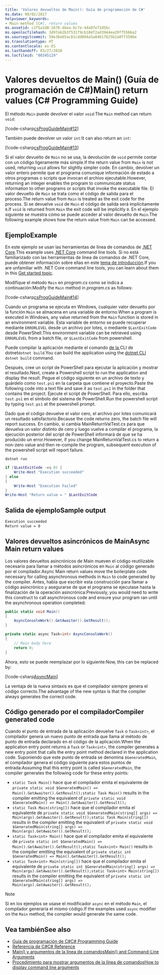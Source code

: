 ```yaml
---
title: 'Valores devueltos de Main(): Guía de programación de C#'
ms.date: 08/02/2017
helpviewer_keywords:
- Main method [C#], return values
ms.assetid: c2f5a1d8-1676-4bea-bc7e-44a97e72d5bc
ms.openlocfilehash: 3d97ab2b3f53179cb184f2ad3944ea29ff5566a2
ms.sourcegitcommit: 59e36e65ac81cdd094a5a84617625b2a0ff3506e
ms.translationtype: HT
ms.contentlocale: es-ES
ms.lasthandoff: 03/27/2020
ms.locfileid: "80345129"
---
```

# <a name="main-return-values-c-programming-guide"></a><span data-ttu-id="b69e5-102">Valores devueltos de Main() (Guía de programación de C#)</span><span class="sxs-lookup"><span data-stu-id="b69e5-102">Main() return values (C# Programming Guide)</span></span>

<span data-ttu-id="b69e5-103">El método `Main` puede devolver el valor `void`:</span><span class="sxs-lookup"><span data-stu-id="b69e5-103">The `Main` method can return `void`:</span></span>

 [!code-csharp[csProgGuideMain#12](~/samples/snippets/csharp/VS_Snippets_VBCSharp/csProgGuideMain/CS/Class3.cs#12)]

<span data-ttu-id="b69e5-104">También puede devolver un valor `int`:</span><span class="sxs-lookup"><span data-stu-id="b69e5-104">It can also return an `int`:</span></span>

 [!code-csharp[csProgGuideMain#13](~/samples/snippets/csharp/VS_Snippets_VBCSharp/csProgGuideMain/CS/Class3.cs#13)]

<span data-ttu-id="b69e5-105">Si el valor devuelto de `Main` no se usa, la devolución de `void` permite contar con un código ligeramente más simple.</span><span class="sxs-lookup"><span data-stu-id="b69e5-105">If the return value from `Main` is not used, returning `void` allows for slightly simpler code.</span></span> <span data-ttu-id="b69e5-106">En cambio, devolver un valor entero permite que el programa comunique información de estado a otros programas o scripts que invocan el archivo ejecutable.</span><span class="sxs-lookup"><span data-stu-id="b69e5-106">However, returning an integer enables the program to communicate status information to other programs or scripts that invoke the executable file.</span></span> <span data-ttu-id="b69e5-107">El valor devuelto de `Main` se trata como el código de salida para el proceso.</span><span class="sxs-lookup"><span data-stu-id="b69e5-107">The return value from `Main` is treated as the exit code for the process.</span></span> <span data-ttu-id="b69e5-108">Si se devuelve `void` de `Main` el código de salida será implícitamente `0`.</span><span class="sxs-lookup"><span data-stu-id="b69e5-108">If `void` is returned from `Main` the exit code will be implicitly `0`.</span></span> <span data-ttu-id="b69e5-109">En el ejemplo siguiente se muestra cómo se puede acceder al valor devuelto de `Main`.</span><span class="sxs-lookup"><span data-stu-id="b69e5-109">The following example shows how the return value from `Main` can be accessed.</span></span>

## <a name="example"></a><span data-ttu-id="b69e5-110">Ejemplo</span><span class="sxs-lookup"><span data-stu-id="b69e5-110">Example</span></span>

<span data-ttu-id="b69e5-111">En este ejemplo se usan las herramientas de línea de comandos de [.NET Core](../../../core/index.yml).</span><span class="sxs-lookup"><span data-stu-id="b69e5-111">This example uses [.NET Core](../../../core/index.yml) command line tools.</span></span> <span data-ttu-id="b69e5-112">Si no está familiarizado con las herramientas de línea de comandos de .NET Core, puede obtener información sobre ellas en este [tema de introducción](../../../core/tutorials/cli-create-console-app.md).</span><span class="sxs-lookup"><span data-stu-id="b69e5-112">If you are unfamiliar with .NET Core command line tools, you can learn about them in this [Get started topic](../../../core/tutorials/cli-create-console-app.md).</span></span>

<span data-ttu-id="b69e5-113">Modifique el método `Main` en *program.cs* como se indica a continuación:</span><span class="sxs-lookup"><span data-stu-id="b69e5-113">Modify the `Main` method in *program.cs* as follows:</span></span>

 [!code-csharp[csProgGuideMain#14](~/samples/snippets/csharp/VS_Snippets_VBCSharp/csProgGuideMain/CS/Class3.cs#14)]

<span data-ttu-id="b69e5-114">Cuando un programa se ejecuta en Windows, cualquier valor devuelto por la función `Main` se almacena en una variable de entorno.</span><span class="sxs-lookup"><span data-stu-id="b69e5-114">When a program is executed in Windows, any value returned from the `Main` function is stored in an environment variable.</span></span> <span data-ttu-id="b69e5-115">Esta variable de entorno se puede recuperar mediante `ERRORLEVEL` desde un archivo por lotes, o mediante `$LastExitCode` desde PowerShell.</span><span class="sxs-lookup"><span data-stu-id="b69e5-115">This environment variable can be retrieved using `ERRORLEVEL` from a batch file, or `$LastExitCode` from powershell.</span></span>

<span data-ttu-id="b69e5-116">Puede compilar la aplicación mediante el comando [ de la ](../../../core/tools/dotnet.md)CLI de dotnet`dotnet build`.</span><span class="sxs-lookup"><span data-stu-id="b69e5-116">You can build the application using the [dotnet CLI](../../../core/tools/dotnet.md) `dotnet build` command.</span></span>

<span data-ttu-id="b69e5-117">Después, cree un script de PowerShell para ejecutar la aplicación y mostrar el resultado.</span><span class="sxs-lookup"><span data-stu-id="b69e5-117">Next, create a Powershell script to run the application and display the result.</span></span> <span data-ttu-id="b69e5-118">Pegue el código siguiente en un archivo de texto y guárdelo como `test.ps1` en la carpeta que contiene el proyecto.</span><span class="sxs-lookup"><span data-stu-id="b69e5-118">Paste the following code into a text file and save it as `test.ps1` in the folder that contains the project.</span></span> <span data-ttu-id="b69e5-119">Ejecute el script de PowerShell. Para ello, escriba `test.ps1` en el símbolo del sistema de PowerShell.</span><span class="sxs-lookup"><span data-stu-id="b69e5-119">Run the powershell script by typing `test.ps1` at the powershell prompt.</span></span>

<span data-ttu-id="b69e5-120">Dado que el código devuelve el valor cero, el archivo por lotes comunicará un resultado satisfactorio.</span><span class="sxs-lookup"><span data-stu-id="b69e5-120">Because the code returns zero, the batch file will report success.</span></span> <span data-ttu-id="b69e5-121">En cambio, si cambia MainReturnValTest.cs para que devuelva un valor distinto de cero y luego vuelve a compilar el programa, la ejecución posterior del script de PowerShell informará de que se ha producido un error.</span><span class="sxs-lookup"><span data-stu-id="b69e5-121">However, if you change MainReturnValTest.cs to return a non-zero value and then re-compile the program, subsequent execution of the powershell script will report failure.</span></span>

```dotnetcli
dotnet run
```

```powershell
if ($LastExitCode -eq 0) {
    Write-Host "Execution succeeded"
} else
{
    Write-Host "Execution Failed"
}
Write-Host "Return value = " $LastExitCode
```

## <a name="sample-output"></a><span data-ttu-id="b69e5-122">Salida de ejemplo</span><span class="sxs-lookup"><span data-stu-id="b69e5-122">Sample output</span></span>

```txt
Execution succeeded
Return value = 0
```

## <a name="async-main-return-values"></a><span data-ttu-id="b69e5-123">Valores devueltos asincrónicos de Main</span><span class="sxs-lookup"><span data-stu-id="b69e5-123">Async Main return values</span></span>

<span data-ttu-id="b69e5-124">Los valores devueltos asincrónicos de Main mueven el código reutilizable necesario para llamar a métodos asincrónicos en `Main` al código generado por el compilador.</span><span class="sxs-lookup"><span data-stu-id="b69e5-124">Async Main return values move the boilerplate code necessary for calling asynchronous methods in `Main` to code generated by the compiler.</span></span> <span data-ttu-id="b69e5-125">Antes, había que escribir esta construcción para llamar a código asincrónico y asegurarse de que el programa se ejecutase hasta la finalización de la operación asincrónica:</span><span class="sxs-lookup"><span data-stu-id="b69e5-125">Previously, you would need to write this construct to call asynchronous code and ensure your program ran until the asynchronous operation completed:</span></span>

```csharp
public static void Main()
{
    AsyncConsoleWork().GetAwaiter().GetResult();
}

private static async Task<int> AsyncConsoleWork()
{
    // Main body here
    return 0;
}
```

<span data-ttu-id="b69e5-126">Ahora, esto se puede reemplazar por lo siguiente:</span><span class="sxs-lookup"><span data-stu-id="b69e5-126">Now, this can be replaced by:</span></span>

[!code-csharp[AsyncMain](../../../../samples/snippets/csharp/main-arguments/program.cs#AsyncMain)]

<span data-ttu-id="b69e5-127">La ventaja de la nueva sintaxis es que el compilador siempre genera el código correcto.</span><span class="sxs-lookup"><span data-stu-id="b69e5-127">The advantage of the new syntax is that the compiler always generates the correct code.</span></span>

## <a name="compiler-generated-code"></a><span data-ttu-id="b69e5-128">Código generado por el compilador</span><span class="sxs-lookup"><span data-stu-id="b69e5-128">Compiler generated code</span></span>

<span data-ttu-id="b69e5-129">Cuando el punto de entrada de la aplicación devuelve `Task` o `Task<int>`, el compilador genera un nuevo punto de entrada que llama al método de punto de entrada declarado en el código de la aplicación.</span><span class="sxs-lookup"><span data-stu-id="b69e5-129">When the application entry point returns a `Task` or `Task<int>`, the compiler generates a new entry point that calls the entry point method declared in the application code.</span></span> <span data-ttu-id="b69e5-130">Suponiendo que este punto de entrada se denomina `$GeneratedMain`, el compilador genera el código siguiente para estos puntos de entrada:</span><span class="sxs-lookup"><span data-stu-id="b69e5-130">Assuming that this entry point is called `$GeneratedMain`, the compiler generates the following code for these entry points:</span></span>

- <span data-ttu-id="b69e5-131">`static Task Main()` hace que el compilador emita el equivalente de `private static void $GeneratedMain() => Main().GetAwaiter().GetResult();`</span><span class="sxs-lookup"><span data-stu-id="b69e5-131">`static Task Main()` results in the compiler emitting the equivalent of `private static void $GeneratedMain() => Main().GetAwaiter().GetResult();`</span></span>
- <span data-ttu-id="b69e5-132">`static Task Main(string[])` hace que el compilador emita el equivalente de `private static void $GeneratedMain(string[] args) => Main(args).GetAwaiter().GetResult();`</span><span class="sxs-lookup"><span data-stu-id="b69e5-132">`static Task Main(string[])` results in the compiler emitting the equivalent of `private static void $GeneratedMain(string[] args) => Main(args).GetAwaiter().GetResult();`</span></span>
- <span data-ttu-id="b69e5-133">`static Task<int> Main()` hace que el compilador emita el equivalente de `private static int $GeneratedMain() => Main().GetAwaiter().GetResult();`</span><span class="sxs-lookup"><span data-stu-id="b69e5-133">`static Task<int> Main()` results in the compiler emitting the equivalent of `private static int $GeneratedMain() => Main().GetAwaiter().GetResult();`</span></span>
- <span data-ttu-id="b69e5-134">`static Task<int> Main(string[])` hace que el compilador emita el equivalente de `private static int $GeneratedMain(string[] args) => Main(args).GetAwaiter().GetResult();`</span><span class="sxs-lookup"><span data-stu-id="b69e5-134">`static Task<int> Main(string[])` results in the compiler emitting the equivalent of `private static int $GeneratedMain(string[] args) => Main(args).GetAwaiter().GetResult();`</span></span>

> [!NOTE]
><span data-ttu-id="b69e5-135">Si en los ejemplos se usase el modificador `async` en el método `Main`, el compilador generaría el mismo código.</span><span class="sxs-lookup"><span data-stu-id="b69e5-135">If the examples used `async` modifier on the `Main` method, the compiler would generate the same code.</span></span>

## <a name="see-also"></a><span data-ttu-id="b69e5-136">Vea también</span><span class="sxs-lookup"><span data-stu-id="b69e5-136">See also</span></span>

- [<span data-ttu-id="b69e5-137">Guía de programación de C#</span><span class="sxs-lookup"><span data-stu-id="b69e5-137">C# Programming Guide</span></span>](../index.md)
- [<span data-ttu-id="b69e5-138">Referencia de C#</span><span class="sxs-lookup"><span data-stu-id="b69e5-138">C# Reference</span></span>](../index.md)
- [<span data-ttu-id="b69e5-139">Main() y argumentos de la línea de comandos</span><span class="sxs-lookup"><span data-stu-id="b69e5-139">Main() and Command-Line Arguments</span></span>](index.md)
- [<span data-ttu-id="b69e5-140">Procedimiento para mostrar argumentos de la línea de comandos</span><span class="sxs-lookup"><span data-stu-id="b69e5-140">How to display command line arguments</span></span>](./how-to-display-command-line-arguments.md)
